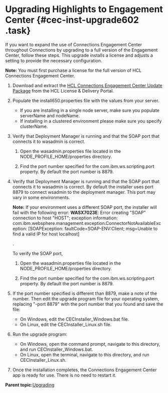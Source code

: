 # Upgrading Highlights to Engagement Center {#cec-inst-upgrade602 .task}

If you want to expand the use of Connections Engagement Center throughout Connections by upgrading to a full version of the Engagement Center, follow these steps. This upgrade installs a license and adjusts a setting to provide the necessary configuration.

**Note:** You must first purchase a license for the full version of HCL Connections Engagement Center.

1.  Download and extract the [HCL Connections Engagement Center Update Package](https://hclsoftware.flexnetoperations.com/flexnet/operationsportal/DownloadSearchPage.action?search=cec-installer-6.5.0.0.zip&resultType=Files&sortBy=relevance&listButton=Search) from the HCL License & Delivery Portal.

2.  Populate the install650.properties file with the values from your server.

    -   If you are installing in a single node server, make sure you populate serverName and nodeName.
    -   If installing in a clustered environment please make sure you specify clusterName.
3.  Verify that Deployment Manager is running and that the SOAP port that connects it to wasadmin is correct.

    1.  Open the wasadmin.properties file located in the NODE\_PROFILE\_HOME/properties directory.

    2.  Find the port number specified for the com.ibm.ws.scripting.port property. By default the port number is 8879.

4.  Verify that Deployment Manager is running and that the SOAP port that connects it to wasadmin is correct. By default the installer uses port 8879 to connect wsadmin to the deployment manager. This port may vary in some environments.

    **Note:** If your environment uses a different SOAP port, the installer will fail with the following error: **WASX7023E**: Error creating "SOAP" connection to host "HOST"; exception information: com.ibm.websphere.management.exception.ConnectorNotAvailableException: \[SOAPException: faultCode=SOAP-ENV:Client; msg=Unable to find a valid IP for host localhost\]

    .

    To verify the SOAP port,

    1.  Open the wasadmin.properties file located in the NODE\_PROFILE\_HOME/properties directory.

    2.  Find the port number specified for the com.ibm.ws.scripting.port property. By default the port number is 8879.

5.  If the port number specified is different than 8879, make a note of the number. Then edit the upgrade program file for your operating system, replacing "-port 8879" with the port number that you found and save the file:

    -   On Windows, edit the CECInstaller\_Windows.bat file.
    -   On Linux, edit the CECInstaller\_Linux.sh file.

6.  Run the upgrade program:

    -   On Windows, open the command prompt, navigate to this directory, and run CECInstaller\_Windows.bat.
    -   On Linux, open the terminal, navigate to this directory, and run CECInstaller\_Linux.sh.

7.  Once the installation completes, the Connections Engagement Center app is ready for use. There is no need to restart it.


**Parent topic:**[Upgrading](../../connectors/icec/cec-inst-upgrade.md)

